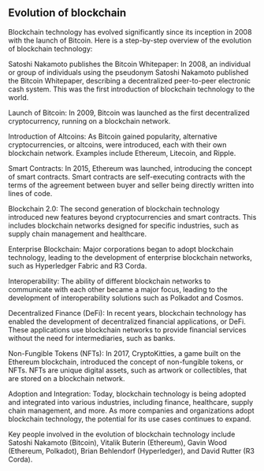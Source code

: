 ## Evolution of blockchain 

Blockchain technology has evolved significantly since its inception in 2008 with the launch of Bitcoin. Here is a step-by-step overview of the evolution of blockchain technology:

Satoshi Nakamoto publishes the Bitcoin Whitepaper: In 2008, an individual or group of individuals using the pseudonym Satoshi Nakamoto published the Bitcoin Whitepaper, describing a decentralized peer-to-peer electronic cash system. This was the first introduction of blockchain technology to the world.

Launch of Bitcoin: In 2009, Bitcoin was launched as the first decentralized cryptocurrency, running on a blockchain network.

Introduction of Altcoins: As Bitcoin gained popularity, alternative cryptocurrencies, or altcoins, were introduced, each with their own blockchain network. Examples include Ethereum, Litecoin, and Ripple.

Smart Contracts: In 2015, Ethereum was launched, introducing the concept of smart contracts. Smart contracts are self-executing contracts with the terms of the agreement between buyer and seller being directly written into lines of code.

Blockchain 2.0: The second generation of blockchain technology introduced new features beyond cryptocurrencies and smart contracts. This includes blockchain networks designed for specific industries, such as supply chain management and healthcare.

Enterprise Blockchain: Major corporations began to adopt blockchain technology, leading to the development of enterprise blockchain networks, such as Hyperledger Fabric and R3 Corda.

Interoperability: The ability of different blockchain networks to communicate with each other became a major focus, leading to the development of interoperability solutions such as Polkadot and Cosmos.

Decentralized Finance (DeFi): In recent years, blockchain technology has enabled the development of decentralized financial applications, or DeFi. These applications use blockchain networks to provide financial services without the need for intermediaries, such as banks.

Non-Fungible Tokens (NFTs): In 2017, CryptoKitties, a game built on the Ethereum blockchain, introduced the concept of non-fungible tokens, or NFTs. NFTs are unique digital assets, such as artwork or collectibles, that are stored on a blockchain network.

Adoption and Integration: Today, blockchain technology is being adopted and integrated into various industries, including finance, healthcare, supply chain management, and more. As more companies and organizations adopt blockchain technology, the potential for its use cases continues to expand.

Key people involved in the evolution of blockchain technology include Satoshi Nakamoto (Bitcoin), Vitalik Buterin (Ethereum), Gavin Wood (Ethereum, Polkadot), Brian Behlendorf (Hyperledger), and David Rutter (R3 Corda).
